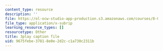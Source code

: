 ```yaml
---
content_type: resource
description: ''
file: https://ol-ocw-studio-app-production.s3.amazonaws.com/courses/8-01sc-classical-mechanics-fall-2016/9675febe37818e0e2d2cc1a730c2311b_UE-O9TiKOw0.srt
file_type: application/x-subrip
learning_resource_types: []
resourcetype: Other
title: 3play caption file
uid: 9675febe-3781-8e0e-2d2c-c1a730c2311b
---
```

